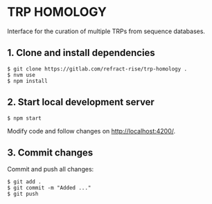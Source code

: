 # TRP HOMOLOGY

Interface for the curation of multiple TRPs from sequence databases.

## 1. Clone and install dependencies

```
$ git clone https://gitlab.com/refract-rise/trp-homology .
$ nvm use
$ npm install
```

## 2. Start local development server
```
$ npm start
```
Modify code and follow changes on [http://localhost:4200/](http://localhost:4200/).

## 3. Commit changes
Commit and push all changes:
```
$ git add .
$ git commit -m "Added ..."
$ git push
```
